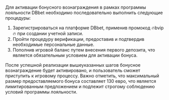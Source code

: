 Для активации бонусного вознаграждения в рамках программы лояльности DBbet необходимо последовательно выполнить следующие процедуры:

1. Зарегистрироваться на платформе DBbet, применив промокод 🔥bvip🔥 при создании учетной записи.
2. Пройти процедуру верификации, предоставив и подтвердив необходимые персональные данные.
3. Пополнив игровой баланс путем внесения первого депозита, что является обязательным условием для активации бонуса.

После успешной реализации вышеуказанных шагов бонусное вознаграждение будет активировано, и пользователь сможет приступить к игровому процессу. Важно отметить, что максимальный размер предоставляемого бонуса составляет 130 евро, что является лимитированным предложением и подлежит строгому соблюдению условий программы лояльности.
